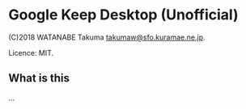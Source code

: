 # Google Keep Desktop (Unofficial)

(C)2018 WATANABE Takuma takumaw@sfo.kuramae.ne.jp.

Licence: MIT.

## What is this

...
